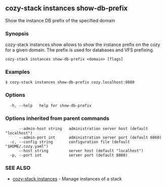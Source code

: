 ## cozy-stack instances show-db-prefix

Show the instance DB prefix of the specified domain

### Synopsis


cozy-stack instances show allows to show the instance prefix on the cozy for a
given domain. The prefix is used for databases and VFS prefixing.


```
cozy-stack instances show-db-prefix <domain> [flags]
```

### Examples

```
$ cozy-stack instances show-db-prefix cozy.localhost:8080
```

### Options

```
  -h, --help   help for show-db-prefix
```

### Options inherited from parent commands

```
      --admin-host string   administration server host (default "localhost")
      --admin-port int      administration server port (default 6060)
  -c, --config string       configuration file (default "$HOME/.cozy.yaml")
      --host string         server host (default "localhost")
  -p, --port int            server port (default 8080)
```

### SEE ALSO

* [cozy-stack instances](cozy-stack_instances.md)	 - Manage instances of a stack

